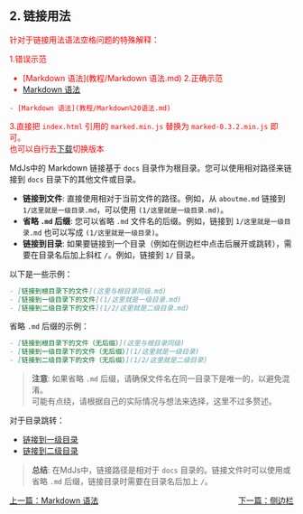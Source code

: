 ## 2. 链接用法

<font color="red">针对于链接用法语法空格问题的特殊解释：<br>

1.错误示范
- [Markdown 语法](教程/Markdown 语法.md)
2.正确示范
- [Markdown 语法](教程/Markdown%20语法.md)

```
- [Markdown 语法](教程/Markdown%20语法.md)
```

3.直接把 `index.html` 引用的 `marked.min.js` 替换为 `marked-0.3.2.min.js` 即可。<br>
也可以自行去[下载](https://www.cdnpkg.com/marked/file/marked.min.js/)切换版本
</font>

MdJs中的 Markdown 链接基于 `docs` 目录作为根目录。您可以使用相对路径来链接到 `docs` 目录下的其他文件或目录。

- **链接到文件**: 直接使用相对于当前文件的路径。例如，从 `aboutme.md` 链接到 `1/这里就是一级目录.md`，可以使用 `(1/这里就是一级目录.md)`。
- **省略 `.md` 后缀**: 您可以省略 `.md` 文件名的后缀。例如，链接到 `1/这里就是一级目录.md` 也可以写成 `(1/这里就是一级目录)`。
- **链接到目录**: 如果要链接到一个目录（例如在侧边栏中点击后展开或跳转），需要在目录名后加上斜杠 `/`。例如，链接到 `1/` 目录。

以下是一些示例：

```markdown
- [链接到根目录下的文件](这里与根目录同级.md)
- [链接到一级目录下的文件](1/这里就是一级目录.md)
- [链接到二级目录下的文件](1/2/这里就是二级目录.md)
```

省略 `.md` 后缀的示例：

```markdown
- [链接到根目录下的文件（无后缀）](这里与根目录同级)
- [链接到一级目录下的文件（无后缀）](1/这里就是一级目录)
- [链接到二级目录下的文件（无后缀）](1/2/这里就是二级目录)
```

> **注意**: 如果省略 `.md` 后缀，请确保文件名在同一目录下是唯一的，以避免混淆。<br>
可能有点绕，请根据自己的实际情况与想法来选择，这里不过多赘述。
   
对于目录跳转：

- [链接到一级目录](1/)
- [链接到二级目录](1/2/)

> **总结**: 在MdJs中，链接路径是相对于 `docs` 目录的。链接文件时可以使用或省略 `.md` 后缀，链接目录时需要在目录名后加上 `/`。

<a href="教程/Markdown 语法.md" style="float:left;">上一篇：Markdown 语法</a>
<a href="教程/侧边栏.md" style="float:right;">下一篇：侧边栏</a>